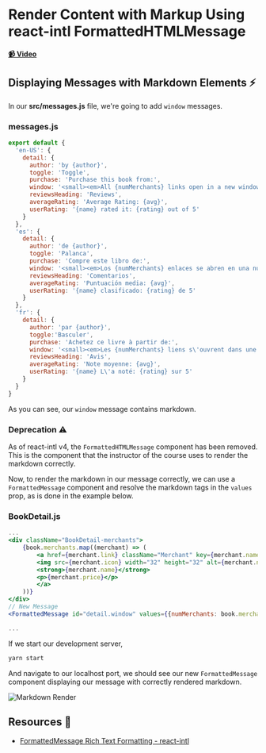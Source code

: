 # Render Content with Markup Using react-intl FormattedHTMLMessage

**[📹 Video](https://egghead.io/lessons/react-render-content-with-markup-using-react-intl-formattedhtmlmessage)**

## Displaying Messages with Markdown Elements ⚡

In our **src/messages.js** file, we're going to add `window` messages.

### messages.js
```js
export default {
  'en-US': {
    detail: {
      author: 'by {author}',
      toggle: 'Toggle',
      purchase: 'Purchase this book from:',
      window: '<small><em>All {numMerchants} links open in a new window.</em></small>',
      reviewsHeading: 'Reviews',
      averageRating: 'Average Rating: {avg}',
      userRating: '{name} rated it: {rating} out of 5'
    }
  },
  'es': {
    detail: {
      author: 'de {author}',
      toggle: 'Palanca',
      purchase: 'Compre este libro de:',
      window: '<small><em>Los {numMerchants} enlaces se abren en una nueva ventana.</em></small>',
      reviewsHeading: 'Comentarios',
      averageRating: 'Puntuación media: {avg}',
      userRating: '{name} clasificado: {rating} de 5'
    }
  },
  'fr': {
    detail: {
      author: 'par {author}',
      toggle:'Basculer',
      purchase: 'Achetez ce livre à partir de:',
      window: '<small><em>Les {numMerchants} liens s\'ouvrent dans une nouvelle fenêtre.</em></small>',
      reviewsHeading: 'Avis',
      averageRating: 'Note moyenne: {avg}',
      userRating: '{name} L\'a noté: {rating} sur 5'
    }
  }
}
```

As you can see, our `window` message contains markdown.

### Deprecation ⚠
As of react-intl v4, the `FormattedHTMLMessage` component has been removed. This is the component that the instructor of the course uses to render the markdown correctly.

Now, to render the markdown in our message correctly, we can use a `FormattedMessage` component and resolve the markdown tags in the `values` prop, as is done in the example below.
### BookDetail.js
```jsx
... 
<div className="BookDetail-merchants">
    {book.merchants.map((merchant) => (
        <a href={merchant.link} className="Merchant" key={merchant.name} target="_blank">
        <img src={merchant.icon} width="32" height="32" alt={merchant.name}/>
        <strong>{merchant.name}</strong>
        <p>{merchant.price}</p>
        </a>
    ))}
</div>
// New Message
<FormattedMessage id="detail.window" values={{numMerchants: book.merchants.length, small: chunks => <small>{chunks}</small>, em: chunks => <em>{chunks}</em>}} />

...
```

If we start our development server,
```bash
yarn start
```
And navigate to our localhost port, we should see our new `FormattedMessage` component displaying our message with correctly rendered markdown.

![Markdown Render](https://res.cloudinary.com/dg3gyk0gu/image/upload/v1596732366/transcript-images/04-render-content-with-markup-using-react-intl-formatted-html-message-markdown-render.png)
## Resources 📖
- [FormattedMessage Rich Text Formatting - react-intl](https://formatjs.io/docs/react-intl/components#rich-text-formatting)